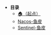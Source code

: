 * **目录**
  * [🏠（起点）](/study/README)
  * [Nacos-鱼皮](/study/Java后端/05-SpringCloudAlibaba/Nacos-鱼皮)
  * [Sentinel-鱼皮](/study/Java后端/05-SpringCloudAlibaba/Sentinel-鱼皮)